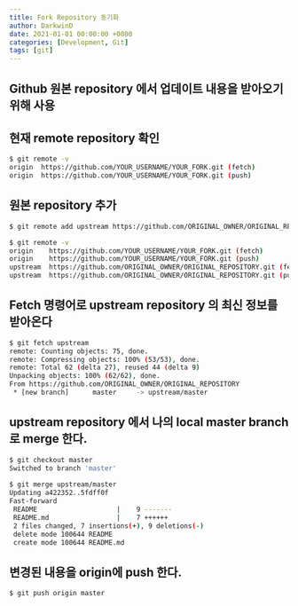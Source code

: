 ```yaml
---
title: Fork Repository 동기화
author: DarkwinD
date: 2021-01-01 00:00:00 +0000
categories: [Development, Git]
tags: [git]
---
```


## Github 원본 repository 에서 업데이트 내용을 받아오기 위해 사용

현재 remote repository 확인
---
``` bash
$ git remote -v
origin  https://github.com/YOUR_USERNAME/YOUR_FORK.git (fetch)
origin  https://github.com/YOUR_USERNAME/YOUR_FORK.git (push)
```

원본 repository 추가
---
``` bash
$ git remote add upstream https://github.com/ORIGINAL_OWNER/ORIGINAL_REPOSITORY.git

$ git remote -v
origin    https://github.com/YOUR_USERNAME/YOUR_FORK.git (fetch)
origin    https://github.com/YOUR_USERNAME/YOUR_FORK.git (push)
upstream  https://github.com/ORIGINAL_OWNER/ORIGINAL_REPOSITORY.git (fetch)
upstream  https://github.com/ORIGINAL_OWNER/ORIGINAL_REPOSITORY.git (push)
```

Fetch 명령어로 upstream repository 의 최신 정보를 받아온다
---
``` bash
$ git fetch upstream
remote: Counting objects: 75, done.
remote: Compressing objects: 100% (53/53), done.
remote: Total 62 (delta 27), reused 44 (delta 9)
Unpacking objects: 100% (62/62), done.
From https://github.com/ORIGINAL_OWNER/ORIGINAL_REPOSITORY
 * [new branch]      master     -> upstream/master
```

upstream repository 에서 나의 local master branch 로 merge 한다.
---
``` bash
$ git checkout master
Switched to branch 'master'
​
$ git merge upstream/master
Updating a422352..5fdff0f
Fast-forward
 README                    |    9 -------
 README.md                 |    7 ++++++
 2 files changed, 7 insertions(+), 9 deletions(-)
 delete mode 100644 README
 create mode 100644 README.md
```

변경된 내용을 origin에 push 한다.
---
``` bash
$ git push origin master
```